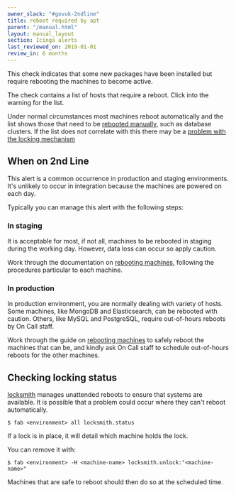 ```yaml
---
owner_slack: "#govuk-2ndline"
title: reboot required by apt
parent: "/manual.html"
layout: manual_layout
section: Icinga alerts
last_reviewed_on: 2019-01-01
review_in: 6 months
---
```


This check indicates that some new packages have been installed but require
rebooting the machines to become active.

The check contains a list of hosts that require a reboot. Click into the warning
for the list.

Under normal circumstances most machines reboot automatically and the list
shows those that need to be [rebooted manually][reboot-machines], such as
database clusters. If the list does not correlate with this there may be a
[problem with the locking mechanism](#checking-locking-status)

## When on 2nd Line

This alert is a common occurrence in production and staging environments.
It's unlikely to occur in integration because the machines are powered on
each day.

Typically you can manage this alert with the following steps:

### In staging

It is acceptable for most, if not all, machines to be rebooted in staging during the
working day. However, data loss can occur so apply caution.

Work through the documentation on [rebooting machines][reboot-machines], following
the procedures particular to each machine.

### In production

In production environment, you are normally dealing with variety of hosts.
Some machines, like MongoDB and Elasticsearch, can be rebooted with caution.
Others, like MySQL and PostgreSQL, require out-of-hours reboots by On Call staff.

Work through the guide on [rebooting machines][reboot-machines] to
safely reboot the machines that can be, and kindly ask On Call staff to
schedule out-of-hours reboots for the other machines.

## Checking locking status

[locksmith](https://github.com/coreos/locksmith) manages unattended
reboots to ensure that systems are available. It is possible that a problem
could occur where they can't reboot automatically.

```command-line
$ fab <environment> all locksmith.status
```

If a lock is in place, it will detail which machine holds the lock.

You can remove it with:

```command-line
$ fab <environment> -H <machine-name> locksmith.unlock:"<machine-name>"
```

Machines that are safe to reboot should then do so at the scheduled
time.

[reboot-machines]: /manual/rebooting-machines.html
